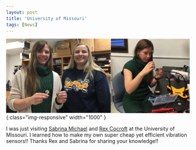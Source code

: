 ```yaml
---
layout: post
title: 'University of Missouri'
tags: [News]
---
```


![flier](/assets/img/univ-missouri.png){:class="img-responsive" width="1000" }

I was just visiting [Sabrina Michael](https://cocroft.biology.missouri.edu/people/sabrina-michael/) and [Rex Cocroft](https://cocroft.biology.missouri.edu) at the University of Missouri. I learned how to make my own super cheap yet efficient vibration sensors!! Thanks Rex and Sabrina for sharing your knowledge!!

